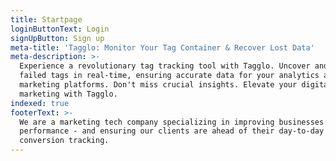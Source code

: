 ```yaml
---
title: Startpage
loginButtonText: Login
signUpButton: Sign up
meta-title: 'Tagglo: Monitor Your Tag Container & Recover Lost Data'
meta-description: >-
  Experience a revolutionary tag tracking tool with Tagglo. Uncover and recover
  failed tags in real-time, ensuring accurate data for your analytics and
  marketing platforms. Don't miss crucial insights. Elevate your digital
  marketing with Tagglo.
indexed: true
footerText: >-
  We are a marketing tech company specializing in improving businesses marketing
  performance - and ensuring our clients are ahead of their day-to-day
  conversion tracking.
---
```



